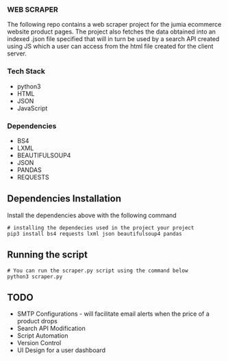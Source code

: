 ### WEB SCRAPER

The following repo contains a web scraper project for the jumia ecommerce website product pages.
The project also fetches the data obtained into an indexed .json file specified that will in turn be used by a search API created using JS which a user can access from the html file created for the client server.

### Tech Stack
* python3
* HTML
* JSON
* JavaScript

### Dependencies
* BS4
* LXML
* BEAUTIFULSOUP4
* JSON
* PANDAS
* REQUESTS

## Dependencies Installation
Install the dependencies above with the following command

```shell 
# installing the dependecies used in the project your project
pip3 install bs4 requests lxml json beautifulsoup4 pandas 
```

## Running the script
```shell 
# You can run the scraper.py script using the command below
python3 scraper.py
```

## TODO
* SMTP Configurations - will facilitate email alerts when the price of a product drops
* Search API Modification
* Script Automation
* Version Control
* UI Design for a user dashboard
